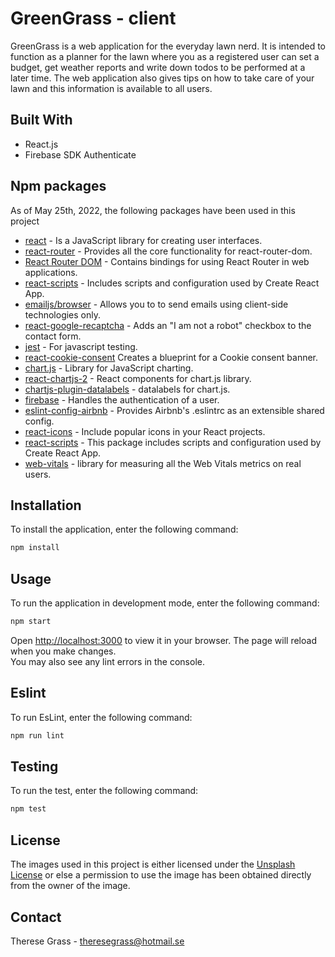 # GreenGrass - client

GreenGrass is a web application for the everyday lawn nerd.
It is intended to function as a planner for the lawn where you as a registered user can set a budget, get weather reports and write down todos to be performed at a later time. The web application also gives tips on how to take care of your lawn and this information is available to all users.

## Built With
- React.js
- Firebase SDK Authenticate

## Npm packages

As of May 25th, 2022, the following packages have been used in this project
- [react](https://www.npmjs.com/package/react) - Is a JavaScript library for creating user interfaces.
- [react-router](https://www.npmjs.com/package/react-router) - Provides all the core functionality for react-router-dom.
- [React Router DOM](https://www.npmjs.com/package/react-router-dom) - Contains bindings for using React Router in web applications.
- [react-scripts](https://www.npmjs.com/package/react-scripts) -  Includes scripts and configuration used by Create React App.
- [emailjs/browser](https://www.npmjs.com/package/@emailjs/browser) - Allows you to  to send emails using client-side technologies only.
- [react-google-recaptcha](https://www.npmjs.com/package/react-google-recaptcha) - Adds an "I am not a robot" checkbox to the contact form.
- [jest](https://www.npmjs.com/package/jest) - For javascript testing.
- [react-cookie-consent](https://www.npmjs.com/package/react-cookie-consent) Creates a blueprint for a Cookie consent banner.
- [chart.js](https://www.npmjs.com/package/chart.js) - Library for JavaScript charting.
- [react-chartjs-2](https://www.npmjs.com/package/react-chartjs-2) - React components for chart.js library.
- [chartjs-plugin-datalabels](https://www.npmjs.com/package/chartjs-plugin-datalabels) - datalabels for chart.js.
- [firebase](https://www.npmjs.com/package/firebase) - Handles the authentication of a user.
- [eslint-config-airbnb](https://www.npmjs.com/package/eslint-config-airbnb) -  Provides Airbnb's .eslintrc as an extensible shared config.
- [react-icons](https://www.npmjs.com/package/react-icons) - Include popular icons in your React projects.
- [react-scripts](https://www.npmjs.com/package/react-scripts) - This package includes scripts and configuration used by Create React App.
- [web-vitals](https://www.npmjs.com/package/web-vitals) - library for measuring all the Web Vitals metrics on real users.

## Installation

To install the application, enter the following command:

```bash
npm install
```
## Usage

To run the application in development mode, enter the following command:

```bash
npm start
```
Open [http://localhost:3000](http://localhost:3000) to view it in your browser.
The page will reload when you make changes.\
You may also see any lint errors in the console.

## Eslint

To run EsLint, enter the following command:

```bash
npm run lint
```

## Testing

To run the test, enter the following command:

```bash
npm test
```

## License
The images used in this project is either licensed under the [Unsplash License](https://unsplash.com/license) or else a permission to use the image has been obtained directly from the owner of the image.

## Contact
Therese Grass - theresegrass@hotmail.se